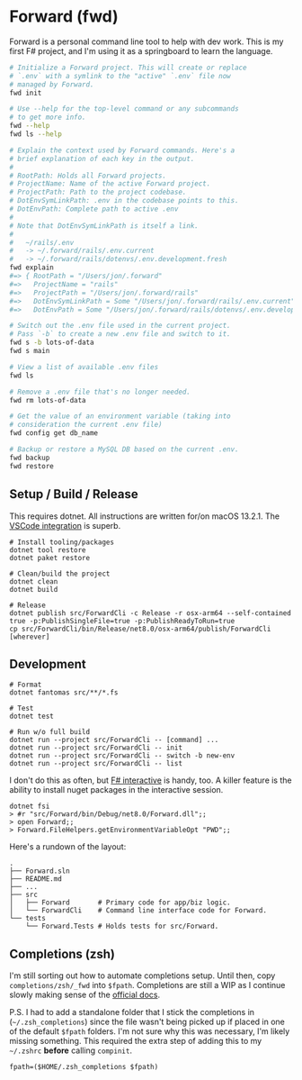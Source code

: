 # Forward (fwd)

Forward is a personal command line tool to help with dev work. This is my first F# project, and I'm using it as a springboard to learn the language.

```sh
# Initialize a Forward project. This will create or replace
# `.env` with a symlink to the "active" `.env` file now
# managed by Forward.
fwd init

# Use --help for the top-level command or any subcommands
# to get more info.
fwd --help
fwd ls --help

# Explain the context used by Forward commands. Here's a
# brief explanation of each key in the output.
#
# RootPath: Holds all Forward projects.
# ProjectName: Name of the active Forward project.
# ProjectPath: Path to the project codebase.
# DotEnvSymLinkPath: .env in the codebase points to this.
# DotEnvPath: Complete path to active .env
#
# Note that DotEnvSymLinkPath is itself a link.
#
#   ~/rails/.env
#   -> ~/.forward/rails/.env.current
#   -> ~/.forward/rails/dotenvs/.env.development.fresh
fwd explain
#=> { RootPath = "/Users/jon/.forward"
#=>   ProjectName = "rails"
#=>   ProjectPath = "/Users/jon/.forward/rails"
#=>   DotEnvSymLinkPath = Some "/Users/jon/.forward/rails/.env.current"
#=>   DotEnvPath = Some "/Users/jon/.forward/rails/dotenvs/.env.development.fresh" }

# Switch out the .env file used in the current project.
# Pass `-b` to create a new .env file and switch to it.
fwd s -b lots-of-data
fwd s main

# View a list of available .env files
fwd ls

# Remove a .env file that's no longer needed.
fwd rm lots-of-data

# Get the value of an environment variable (taking into
# consideration the current .env file)
fwd config get db_name

# Backup or restore a MySQL DB based on the current .env.
fwd backup
fwd restore
```

## Setup / Build / Release

This requires dotnet. All instructions are written for/on macOS 13.2.1. The [VSCode integration](https://learn.microsoft.com/en-us/dotnet/fsharp/get-started/install-fsharp#install-f-with-visual-studio-code) is superb.

```
# Install tooling/packages
dotnet tool restore
dotnet paket restore

# Clean/build the project
dotnet clean
dotnet build

# Release
dotnet publish src/ForwardCli -c Release -r osx-arm64 --self-contained true -p:PublishSingleFile=true -p:PublishReadyToRun=true
cp src/ForwardCli/bin/Release/net8.0/osx-arm64/publish/ForwardCli [wherever]
```

## Development

```
# Format
dotnet fantomas src/**/*.fs

# Test
dotnet test

# Run w/o full build
dotnet run --project src/ForwardCli -- [command] ...
dotnet run --project src/ForwardCli -- init
dotnet run --project src/ForwardCli -- switch -b new-env
dotnet run --project src/ForwardCli -- list
```

I don't do this as often, but [F# interactive](https://learn.microsoft.com/en-us/dotnet/fsharp/tools/fsharp-interactive/) is handy, too. A killer feature is the ability to install nuget packages in the interactive session.

```
dotnet fsi
> #r "src/Forward/bin/Debug/net8.0/Forward.dll";;
> open Forward;;
> Forward.FileHelpers.getEnvironmentVariableOpt "PWD";;
```

Here's a rundown of the layout:

```
.
├── Forward.sln
├── README.md
├── ...
├── src
│   ├── Forward       # Primary code for app/biz logic.
│   └── ForwardCli    # Command line interface code for Forward.
└── tests
    └── Forward.Tests # Holds tests for src/Forward.
```

## Completions (zsh)

I'm still sorting out how to automate completions setup. Until then, copy `completions/zsh/_fwd` into `$fpath`. Completions are still a WIP as I continue slowly making sense of the [official docs](https://zsh.sourceforge.io/Doc/Release/Completion-System.html).

P.S. I had to add a standalone folder that I stick the completions in (`~/.zsh_completions`) since the file wasn't being picked up if placed in one of the default `$fpath` folders. I'm not sure why this was necessary, I'm likely missing something. This required the extra step of adding this to my `~/.zshrc` **before** calling `compinit`.

```
fpath=($HOME/.zsh_completions $fpath)
```
